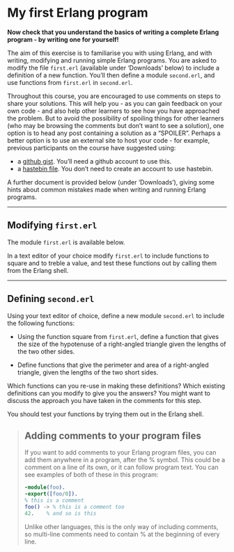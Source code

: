 # My first Erlang program

**Now check that you understand the basics of writing a complete Erlang program - by writing one for yourself!**

The aim of this exercise is to familiarise you with using Erlang, and with writing, modifying and running simple Erlang programs. You are asked to modify the file `first.erl` (available under ‘Downloads’ below) to include a definition of a new function. You’ll then define a module `second.erl`, and use functions from `first.erl` in `second.erl`.

Throughout this course, you are encouraged to use comments on steps to share your solutions. This will help you - as you can gain feedback on your own code - and also help other learners to see how you have approached the problem. But to avoid the possibility of spoiling things for other learners (who may be browsing the comments but don’t want to see a solution), one option is to head any post containing a solution as a “SPOILER”. Perhaps a better option is to use an external site to host your code - for example, previous participants on the course have suggested using:

* a [github gist](https://gist.github.com/). You’ll need a github account to use this.
* a [hastebin file](https://hastebin.com/). You don’t need to create an account to use hastebin.

A further document is provided below (under ‘Downloads’), giving some hints about common mistakes made when writing and running Erlang programs.

---

## Modifying `first.erl`

The module `first.erl` is available below.

In a text editor of your choice modify `first.erl` to include functions to square and to treble a value, and test these functions out by calling them from the Erlang shell.

---

## Defining `second.erl`

Using your text editor of choice, define a new module `second.erl` to include the following functions:

* Using the function square from `first.erl`, define a function that gives the size of the hypotenuse of a right-angled triangle given the lengths of the two other sides.

* Define functions that give the perimeter and area of a right-angled triangle, given the lengths of the two short sides.

Which functions can you re-use in making these definitions? Which existing definitions can you modify to give you the answers? You might want to discuss the approach you have taken in the comments for this step.

You should test your functions by trying them out in the Erlang shell.

> ## Adding comments to your program files
>
> If you want to add comments to your Erlang program files, you can add them anywhere in a program, after the % symbol. This could be a comment on a line of its own, or it can follow program text. You can see examples of both of these in this program:
>
> ```erlang
> -module(foo).
> -export([foo/0]).
> % this is a comment
> foo() -> % this is a comment too
> 42.    % and so is this
>```
>
> Unlike other languages, this is the only way of including comments, so multi-line comments need to contain % at the beginning of every line.
